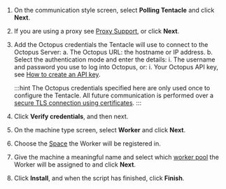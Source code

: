 1. On the communication style screen, select **Polling Tentacle** and click **Next**.
1. If you are using a proxy see [Proxy Support](/docs/infrastructure/deployment-targets/proxy-support/), or click **Next**.
1. Add the Octopus credentials the Tentacle will use to connect to the Octopus Server:
    a. The Octopus URL: the hostname or IP address.
    b. Select the authentication mode and enter the details:
        i. The username and password you use to log into Octopus, or:
        i. Your Octopus API key, see [How to create an API key](/docs/octopus-rest-api/how-to-create-an-api-key/).
    
    :::hint
    The Octopus credentials specified here are only used once to configure the Tentacle. All future communication is performed over a [secure TLS connection using certificates](/docs/security/octopus-tentacle-communication/#Octopus-Tentaclecommunication-Scenario:PollingTentacles). 
    :::
1. Click **Verify credentials**, and then next.
1. On the machine type screen, select **Worker** and click **Next**.
1. Choose the [Space](/docs/administration/spaces/) the Worker will be registered in.
1. Give the machine a meaningful name and select which [worker pool](/docs/infrastructure/workers/worker-pools/) the Worker will be assigned to and click **Next**.
1. Click **Install**, and when the script has finished, click **Finish**.
